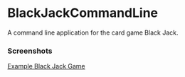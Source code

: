 # BlackJackCommandLine
A command line application for the card game Black Jack.

### Screenshots

[Example Black Jack Game](black_jack_console_screenshots/black_jack_console_screeenshots_game_example.png "Example Game")